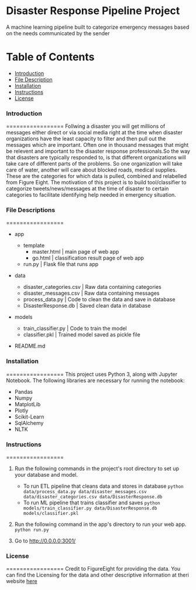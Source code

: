 # Disaster Response Pipeline Project
A machine learning pipeline built to categorize emergency messages based on the needs communicated by the sender

Table of Contents
=================

  * [Introduction](#introduction)
  * [File Description](#file-description)
  * [Installation](#installation)
  * [Instructions](#instructions)
  * [License](#license)


### Introduction
=================
Follwing a disaster you will get millions of messages either direct or via social media right at the time when disaster organizations have the least capacity to filter and then pull out the messages which are important. Often one in thousand messages that might be relevent and important to the disaster response professionals.So the way that disasters are typically responded to, is that different organizations will take care of different parts of the problems. So one organization will take care of water, another will care about blocked roads, medical supplies. These are the categories for which data is pulled, combined and relabelled from Figure Eight. The motivation of this project is to build tool/classifier to categorize tweets/news/messages at the time of disaster to certain categories to facilitate identifying help needed in emergency situation.

### File Descriptions
=================
* app
    * template
        * master.html          | main page of web app
        * go.html              | classification result page of web app
    * run.py                   | Flask file that runs app

* data
    * disaster_categories.csv  | Raw data containing categories
    * disaster_messages.csv    | Raw data containing messages
    * process_data.py          | Code to clean the data and save in database
    * DisasterResponse.db      | Saved clean data in database

* models
    * train_classifier.py      | Code to train the model
    * classifier.pkl           | Trained model saved as pickle file

* README.md

### Installation
=================
This project uses Python 3, along with Jupyter Notebook. The following libraries are necessary for running the notebook:

* Pandas
* Numpy
* MatplotLib
* Plotly
* Scikit-Learn
* SqlAlchemy
* NLTK


### Instructions
=================
1. Run the following commands in the project's root directory to set up your database and model.

    - To run ETL pipeline that cleans data and stores in database
        `python data/process_data.py data/disaster_messages.csv data/disaster_categories.csv data/DisasterResponse.db`
    - To run ML pipeline that trains classifier and saves
        `python models/train_classifier.py data/DisasterResponse.db models/classifier.pkl`

2. Run the following command in the app's directory to run your web app.
    `python run.py`

3. Go to http://0.0.0.0:3001/

### License
=================
Credit to FigureEight for providing the data. You can find the Licensing for the data and other descriptive information at theri website [here](https://appen.com/datasets/combined-disaster-response-data/)
